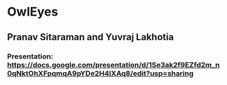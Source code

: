 # OwlEyes
## Pranav Sitaraman and Yuvraj Lakhotia
### Presentation: https://docs.google.com/presentation/d/1Se3ak2f9EZfd2m_n0qNktOhXFpqmqA9pYDe2H4IXAq8/edit?usp=sharing